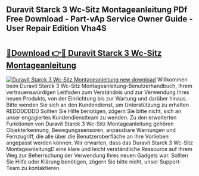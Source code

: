 ## Duravit Starck 3 Wc-Sitz Montageanleitung PDf Free Download - Part-vAp Service Owner Guide - User Repair Edition Vha4S

# <h2><a href="http://df8h01.blite.top/?on=Duravit+Starck+3+Wc-Sitz+Montageanleitung">🔗Download 👉🔴 Duravit Starck 3 Wc-Sitz Montageanleitung</a></h2>

[![Duravit Starck 3 Wc-Sitz Montageanleitung new download](https://i.imgur.com/lujVjoI.png)](http://df8h01.blite.top/?on=Duravit+Starck+3+Wc-Sitz+Montageanleitung)
Willkommen beim Duravit Starck 3 Wc-Sitz Montageanleitung-Benutzerhandbuch, Ihrem vertrauenswürdigen Leitfaden zum Verständnis und zur Verwendung Ihres neuen Produkts, von der Einrichtung bis zur Wartung und darüber hinaus. Bitte wenden Sie sich an den Kundendienst, um Unterstützung zu erhalten REDDDDDDD Sollten Sie Hilfe benötigen, zögern Sie bitte nicht, sich an unser engagiertes Kundendienstteam zu wenden. Zu den erweiterten Funktionen von Duravit Starck 3 Wc-Sitz Montageanleitung gehören Objekterkennung, Bewegungssensoren, anpassbare Warnungen und Fernzugriff, die alle über die Benutzeroberfläche an Ihre Vorlieben angepasst werden können. Wir erwarten, dass das Duravit Starck 3 Wc-Sitz MontageanleitungD eine klare und leicht verständliche Ressource auf Ihrem Weg zur Beherrschung der Verwendung Ihres neuen Gadgets war. Sollten Sie Hilfe oder Klärung benötigen, zögern Sie bitte nicht, unser Support-Team zu kontaktieren.
